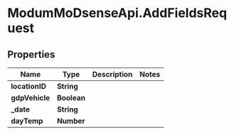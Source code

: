 # ModumMoDsenseApi.AddFieldsRequest

## Properties

Name | Type | Description | Notes
------------ | ------------- | ------------- | -------------
**locationID** | **String** |  | 
**gdpVehicle** | **Boolean** |  | 
**_date** | **String** |  | 
**dayTemp** | **Number** |  | 


